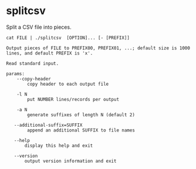 # splitcsv

Split a CSV file into pieces.

    cat FILE | ./splitcsv  [OPTION]... [- [PREFIX]]    
    
    Output pieces of FILE to PREFIX00, PREFIX01, ...; default size is 1000 lines, and default PREFIX is 'x'.
    
    Read standard input.
    
    params:
        --copy-header
            copy header to each output file
            
        -l N
            put NUMBER lines/records per output 
            
        -a N
            generate suffixes of length N (default 2)

       --additional-suffix=SUFFIX
            append an additional SUFFIX to file names
            
       --help
           display this help and exit
           
       --version
           output version information and exit